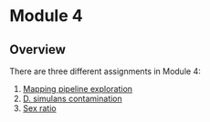 # **Module 4**

## Overview
There are three different assignments in Module 4:

1.  [Mapping pipeline exploration](/Module_4/mapping_pipeline_output.md)
2.  [D. simulans contamination](/Module_4/simulans_instructions.md)
3.  [Sex ratio](/Module_4/sex_ratio.md)
